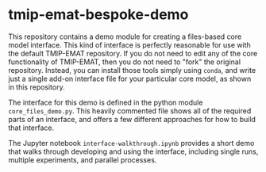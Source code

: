 # tmip-emat-bespoke-demo

This repository contains a demo module for creating a files-based core model interface.
This kind of interface is perfectly reasonable for use with the default TMIP-EMAT
repository. If you do not need to edit any of the core functionality of TMIP-EMAT, then
you do not need to "fork" the original repository.  Instead, you can install those tools
simply using `conda`, and write just a single add-on interface file for your particular
core model, as shown in this repository.

The interface for this demo is defined in the python module `core_files_demo.py`. This
heavily commented file shows all of the required parts of an interface, and offers a few 
different approaches for how to build that interface.

The Jupyter notebook `interface-walkthrough.ipynb` provides a short demo that walks through
developing and using the interface, including single runs, multiple experiments, and 
parallel processes.
